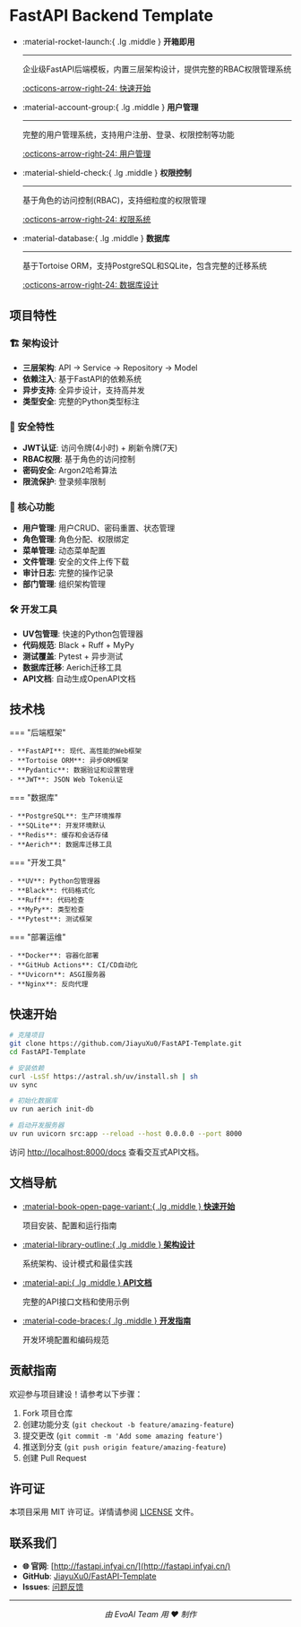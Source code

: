 # FastAPI Backend Template

<div class="grid cards" markdown>

-   :material-rocket-launch:{ .lg .middle } **开箱即用**

    ---

    企业级FastAPI后端模板，内置三层架构设计，提供完整的RBAC权限管理系统

    [:octicons-arrow-right-24: 快速开始](guide/)

-   :material-account-group:{ .lg .middle } **用户管理**

    ---

    完整的用户管理系统，支持用户注册、登录、权限控制等功能

    [:octicons-arrow-right-24: 用户管理](api/users.md)

-   :material-shield-check:{ .lg .middle } **权限控制**

    ---

    基于角色的访问控制(RBAC)，支持细粒度的权限管理

    [:octicons-arrow-right-24: 权限系统](api/roles.md)

-   :material-database:{ .lg .middle } **数据库**

    ---

    基于Tortoise ORM，支持PostgreSQL和SQLite，包含完整的迁移系统

    [:octicons-arrow-right-24: 数据库设计](architecture/database.md)

</div>

## 项目特性

### 🏗️ 架构设计

- **三层架构**: API → Service → Repository → Model
- **依赖注入**: 基于FastAPI的依赖系统
- **异步支持**: 全异步设计，支持高并发
- **类型安全**: 完整的Python类型标注

### 🔐 安全特性

- **JWT认证**: 访问令牌(4小时) + 刷新令牌(7天)
- **RBAC权限**: 基于角色的访问控制
- **密码安全**: Argon2哈希算法
- **限流保护**: 登录频率限制

### 📁 核心功能

- **用户管理**: 用户CRUD、密码重置、状态管理
- **角色管理**: 角色分配、权限绑定
- **菜单管理**: 动态菜单配置
- **文件管理**: 安全的文件上传下载
- **审计日志**: 完整的操作记录
- **部门管理**: 组织架构管理

### 🛠️ 开发工具

- **UV包管理**: 快速的Python包管理器
- **代码规范**: Black + Ruff + MyPy
- **测试覆盖**: Pytest + 异步测试
- **数据库迁移**: Aerich迁移工具
- **API文档**: 自动生成OpenAPI文档

## 技术栈

=== "后端框架"

    - **FastAPI**: 现代、高性能的Web框架
    - **Tortoise ORM**: 异步ORM框架
    - **Pydantic**: 数据验证和设置管理
    - **JWT**: JSON Web Token认证

=== "数据库"

    - **PostgreSQL**: 生产环境推荐
    - **SQLite**: 开发环境默认
    - **Redis**: 缓存和会话存储
    - **Aerich**: 数据库迁移工具

=== "开发工具"

    - **UV**: Python包管理器
    - **Black**: 代码格式化
    - **Ruff**: 代码检查
    - **MyPy**: 类型检查
    - **Pytest**: 测试框架

=== "部署运维"

    - **Docker**: 容器化部署
    - **GitHub Actions**: CI/CD自动化
    - **Uvicorn**: ASGI服务器
    - **Nginx**: 反向代理

## 快速开始

```bash
# 克隆项目
git clone https://github.com/JiayuXu0/FastAPI-Template.git
cd FastAPI-Template

# 安装依赖
curl -LsSf https://astral.sh/uv/install.sh | sh
uv sync

# 初始化数据库
uv run aerich init-db

# 启动开发服务器
uv run uvicorn src:app --reload --host 0.0.0.0 --port 8000
```

访问 [http://localhost:8000/docs](http://localhost:8000/docs) 查看交互式API文档。

## 文档导航

<div class="grid cards" markdown>

-   [:material-book-open-page-variant:{ .lg .middle } **快速开始**](guide/)

    项目安装、配置和运行指南

-   [:material-library-outline:{ .lg .middle } **架构设计**](architecture/)

    系统架构、设计模式和最佳实践

-   [:material-api:{ .lg .middle } **API文档**](api/)

    完整的API接口文档和使用示例

-   [:material-code-braces:{ .lg .middle } **开发指南**](development/)

    开发环境配置和编码规范

</div>

## 贡献指南

欢迎参与项目建设！请参考以下步骤：

1. Fork 项目仓库
2. 创建功能分支 (`git checkout -b feature/amazing-feature`)
3. 提交更改 (`git commit -m 'Add some amazing feature'`)
4. 推送到分支 (`git push origin feature/amazing-feature`)
5. 创建 Pull Request

## 许可证

本项目采用 MIT 许可证。详情请参阅 [LICENSE](https://github.com/JiayuXu0/FastAPI-Template/blob/main/LICENSE) 文件。

## 联系我们

- **🌐 官网**: [http://fastapi.infyai.cn/](http://fastapi.infyai.cn/)
- **GitHub**: [JiayuXu0/FastAPI-Template](https://github.com/JiayuXu0/FastAPI-Template)
- **Issues**: [问题反馈](https://github.com/JiayuXu0/FastAPI-Template/issues)

---

<p align="center">
  <i>由 EvoAI Team 用 ❤️ 制作</i>
</p>
